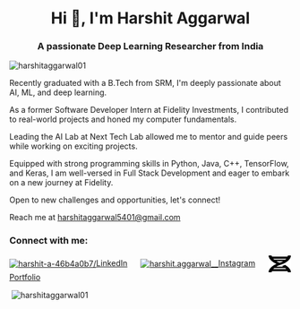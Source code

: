 <h1 align="center">Hi 👋, I'm Harshit Aggarwal</h1>
<h3 align="center">A passionate Deep Learning Researcher from India</h3>

<!--p align="left"> <a href="https://github.com/ryo-ma/github-profile-trophy"><img src="https://github-profile-trophy.vercel.app/?username=harshitaggarwal01" alt="harshitaggarwal01" /></a> </p-->

<p align="left"> <img src="https://komarev.com/ghpvc/?username=harshitaggarwal01&label=Profile%20views&color=0e75b6&style=flat" alt="harshitaggarwal01" /> </p>

<p>Recently graduated with a B.Tech from SRM, I'm deeply passionate about AI, ML, and deep learning. 
<p>As a former Software Developer Intern at Fidelity Investments, I contributed to real-world projects and honed my computer fundamentals. 
<p>Leading the AI Lab at Next Tech Lab allowed me to mentor and guide peers while working on exciting projects. 
<p>Equipped with strong programming skills in Python, Java, C++, TensorFlow, and Keras, I am well-versed in Full Stack Development and eager to embark on a new journey at Fidelity. 
<p>Open to new challenges and opportunities, let's connect!
<p>Reach me at <a href=mailto:harshitaggarwal5401@gmail.com>harshitaggarwal5401@gmail.com</a></p>

<h3 align="left">Connect with me:</h3>
<p align="left">
<a href="https://linkedin.com/in/harshit-a-46b4a0b7/" target="blank"><img align="center" src="https://cdn.jsdelivr.net/npm/simple-icons@3.0.1/icons/linkedin.svg" alt="harshit-a-46b4a0b7/" height="30" width="40" />LinkedIn</a>&nbsp &nbsp &nbsp
<a href="https://instagram.com/harshit.aggarwal__" target="blank"><img align="center" src="https://cdn.jsdelivr.net/npm/simple-icons@3.0.1/icons/instagram.svg" alt="harshit.aggarwal__" height="30" width="40" />Instagram</a>&nbsp &nbsp &nbsp
<a href="https://harshitaggarwal01.github.io/" target="blank"><img align="center" src="/dna-solid.svg" height="30" width="40"></img>Portfolio</a>
</p>
<p>&nbsp;<img align="center" width=50% src="https://github-readme-stats.vercel.app/api?username=harshitaggarwal01&show_icons=true&locale=en&count_private=true" alt="harshitaggarwal01" /></p>
